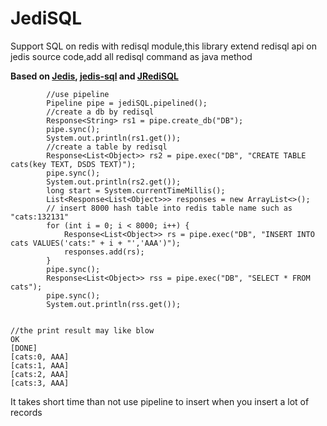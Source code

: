 # JediSQL
Support SQL on redis with redisql module,this library extend redisql api on jedis source code,add all redisql command as java method 

**Based on [Jedis](https://github.com/xetorthio/jedis), [jedis-sql](https://github.com/xiao321/jedis-sql) and [JRediSQL](https://github.com/RedBeardLab/JRediSQL)**

```
        //use pipeline
        Pipeline pipe = jediSQL.pipelined();
        //create a db by redisql
        Response<String> rs1 = pipe.create_db("DB");
        pipe.sync();
        System.out.println(rs1.get());
        //create a table by redisql
        Response<List<Object>> rs2 = pipe.exec("DB", "CREATE TABLE cats(key TEXT, DSDS TEXT)");
        pipe.sync();
        System.out.println(rs2.get());
        long start = System.currentTimeMillis();
        List<Response<List<Object>>> responses = new ArrayList<>();
        // insert 8000 hash table into redis table name such as "cats:132131"
        for (int i = 0; i < 8000; i++) {
            Response<List<Object>> rs = pipe.exec("DB", "INSERT INTO cats VALUES('cats:" + i + "','AAA')");
            responses.add(rs);
        }
        pipe.sync();
        Response<List<Object>> rss = pipe.exec("DB", "SELECT * FROM cats");
        pipe.sync();
        System.out.println(rss.get());
        
```

```
//the print result may like blow
OK
[DONE]
[cats:0, AAA]
[cats:1, AAA]
[cats:2, AAA]
[cats:3, AAA]
```
It takes short time than not use pipeline to insert when you insert a lot of records
